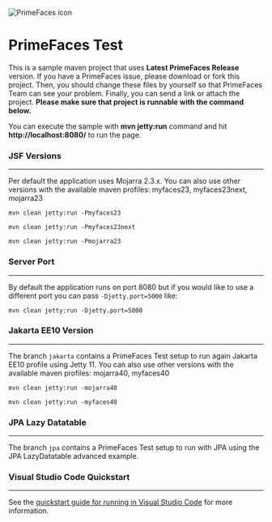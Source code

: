 ![PrimeFaces icon](https://www.primefaces.org/wp-content/uploads/2016/10/prime_logo_new.png)

# PrimeFaces Test

This is a sample maven project that uses <strong>Latest PrimeFaces Release</strong> version. If you have a PrimeFaces issue, please download or fork this project. Then, you should change these files by yourself so that PrimeFaces Team can see your problem. Finally, you can send a link or attach the project. <strong>Please make sure that project is runnable with the command below.</strong>

You can execute the sample with <strong>mvn jetty:run</strong> command and hit <strong>http://localhost:8080/</strong> to run the page.

### JSF Versions
***

Per default the application uses Mojarra 2.3.x. 
You can also use other versions with the available maven profiles: myfaces23, myfaces23next, mojarra23

`mvn clean jetty:run -Pmyfaces23`

`mvn clean jetty:run -Pmyfaces23next`

`mvn clean jetty:run -Pmojarra23`

### Server Port
***

By default the application runs on port 8080 but if you would like to use a different port you can pass `-Djetty.port=5000` like:

`mvn clean jetty:run -Djetty.port=5000`

### Jakarta EE10 Version
***

The branch `jakarta` contains a PrimeFaces Test setup to run again Jakarta EE10 profile using Jetty 11. You can also use other versions with the available maven profiles: mojarra40, myfaces40

`mvn clean jetty:run -mojarra40`

`mvn clean jetty:run -myfaces40`

### JPA Lazy Datatable
***

The branch `jpa` contains a PrimeFaces Test setup to run with JPA using the JPA LazyDatatable advanced example.

### Visual Studio Code Quickstart
***

See the [quickstart guide for running in Visual Studio Code](./vscode-quickstart.md) for more information.
